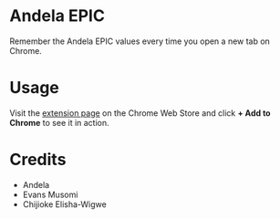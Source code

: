 # Andela EPIC

Remember the Andela EPIC values every time you open a new tab on Chrome.

# Usage

Visit the [extension page](https://chrome.google.com/webstore/detail/andela-epic/kgnpoppdecigambpghlopgjmcchcgfgl) on the Chrome Web Store and click **+ Add to Chrome** to see it in action.

# Credits

- Andela
- Evans Musomi
- Chijioke Elisha-Wigwe